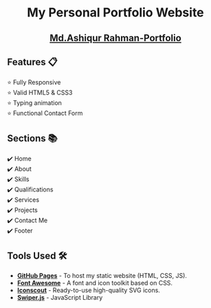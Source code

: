 <div align="center">

<h1>My Personal Portfolio Website</h1>

<h2>
  <a href="https://md-ashiqur-rahman-portfolio.netlify.app/">Md.Ashiqur Rahman-Portfolio</a>
</h2>

</div>

## Features 📋

⭐ Fully Responsive\
⭐ Valid HTML5 & CSS3\
⭐ Typing animation\
⭐ Functional Contact Form

## Sections 📚

✔️ Home\
✔️ About\
✔️ Skills \
✔️ Qualifications \
✔️ Services \
✔️ Projects\
✔️ Contact Me\
✔️ Footer


## Tools Used 🛠️

- [**GitHub Pages**](https://docs.github.com/en/pages) - To host my static website (HTML, CSS, JS).
- [**Font Awesome**](https://fontawesome.com/) - A font and icon toolkit based on CSS.
- [**Iconscout**](https://iconscout.com/unicons) - Ready-to-use high-quality SVG icons.
- [**Swiper.js**](https://swiperjs.com/) - JavaScript Library


